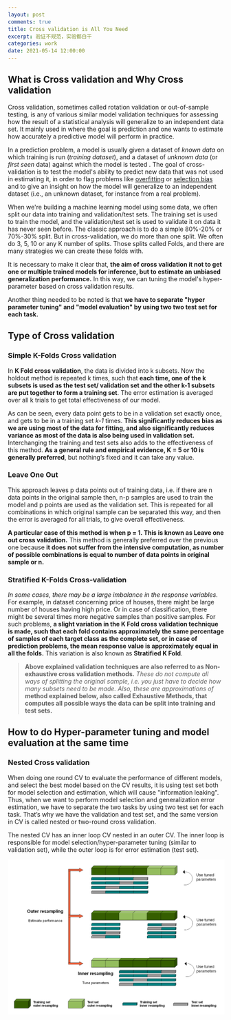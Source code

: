 ```yaml
---
layout: post
comments: true
title: Cross validation is All You Need
excerpt: 验证不规范，实验都白干
categories: work
date: 2021-05-14 12:00:00
---
```


## What is Cross validation and Why Cross validation

  Cross validation, sometimes called rotation validation or out-of-sample testing, is any of various similar model validation techniques for assessing how the result of a statistical analysis will generalize to an independent data set. It mainly used in where the goal is prediction and one wants to estimate how accurately a predictive model will perform in practice. 

  In a prediction problem, a model is usually given a dataset of *known data* on which training is run (*training dataset*), and a dataset of *unknown data* (or *first seen* data) against which the model is tested . The goal of cross-validation is to test the model's ability to predict new data that was not used in estimating it, in order to flag problems like [overfitting](https://en.wikipedia.org/wiki/Overfitting) or [selection bias](https://en.wikipedia.org/wiki/Selection_bias) and to give an insight on how the model will generalize to an independent dataset (i.e., an unknown dataset, for instance from a real problem).

  When we're building a machine learning model using some data, we often split our data into training and validation/test sets. The training set is used to train the model, and the validation/test set is used to validate it on data it has never seen before. The classic approach is to do a simple 80%-20% or 70%-30% split. But in cross-validation, we do more than one split. We often do 3, 5, 10 or any K number of splits. Those splits called Folds, and there are many strategies we can create these folds with.

  It is necessary to make it clear that, **the aim of cross validation it not to get one or multiple trained models for inference, but to estimate an unbiased generalization performance.** In this way, we can tuning the model's hyper-parameter based on cross validation results.

 Another thing needed to be noted is that **we have to separate "hyper parameter tuning" and "model evaluation" by using two two test set for each task.**

## Type of Cross validation

### Simple K-Folds Cross validation

In **K Fold cross validation**, the data is divided into k subsets. Now the holdout method is repeated k times, such that **each time, one of the k subsets is used as the test set/ validation set and the other k-1 subsets are put together to form a training set**. The error estimation is averaged over all k trials to get total effectiveness of our model. 

 As can be seen, every data point gets to be in a validation set exactly once, and gets to be in a training set *k-1* times. **This significantly reduces bias as we are using most of the data for fitting, and also significantly reduces variance as most of the data is also being used in validation set.** Interchanging the training and test sets also adds to the effectiveness of this method. **As a general rule and empirical evidence, K = 5 or 10 is generally preferred**, but nothing’s fixed and it can take any value.

### Leave One Out

This approach leaves p data points out of training data, i.e. if there are n data points in the original sample then, n-p samples are used to train the model and p points are used as the validation set. This is repeated for all combinations in which original sample can be separated this way, and then the error is averaged for all trials, to give overall effectiveness.

**A particular case of this method is when p = 1. This is known as Leave one out cross validation.** This method is generally preferred over the previous one because **it does not suffer from the intensive computation, as number of possible combinations is equal to number of data points in original sample or n.**

### Stratified K-Folds Cross-validation

*In some cases, there may be a large imbalance in the response variables*. For example, in dataset concerning price of houses, there might be large number of houses having high price. Or in case of classification, there might be several times more negative samples than positive samples. For such problems, **a slight variation in the K Fold cross validation technique is made, such that each fold contains approximately the same percentage of samples of each target class as the complete set, or in case of prediction problems, the mean response value is approximately equal in all the folds.** This variation is also known as **Stratified K Fold**.

> **Above explained validation techniques are also referred to as Non-exhaustive cross validation methods.** *These do not compute all ways of splitting the original sample, i.e. you just have to decide how many subsets need to be made. Also, these are approximations of* **method explained below, also called Exhaustive Methods, that computes all possible ways the data can be split into training and test sets.**

## How to do Hyper-parameter tuning and model evaluation at the same time

### Nested Cross validation

When doing one round CV to evaluate the performance of different models, and select the best model based on the CV results, it is using test set both for model selection and estimation, which will cause "information leaking". Thus, when we want to perform model selection and generalization error estimation, we have to separate the two tasks by using two test set for each task. That’s why we have the validation and test set, and the same version in CV is called nested or two-round cross validation.

The nested CV has an inner loop CV nested in an outer CV. The inner loop is responsible for model selection/hyper-parameter tuning (similar to validation set), while the outer loop is for error estimation (test set).

<div class="imgcap">
<img src="/assets/2021-05-14-nested-cross-validation.png">
<div class="thecap"></div>
</div>

